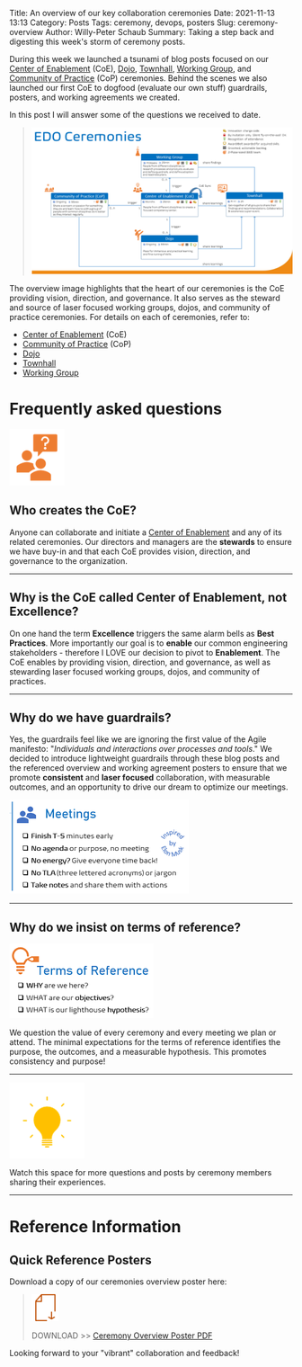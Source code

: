 Title: An overview of our key collaboration ceremonies
Date: 2021-11-13 13:13
Category: Posts
Tags: ceremony, devops, posters
Slug: ceremony-overview
Author: Willy-Peter Schaub
Summary: Taking a step back and digesting this week's storm of ceremony posts.

During this week we launched a tsunami of blog posts focused on our [Center of Enablement](/ceremony-center-of-enablement.html) (CoE), [Dojo](/dojo-events.html), [Townhall](../images/coming-soon.png), [Working Group](../ceremony-working-group.html), and [Community of Practice](/ceremony-community-of-practice.html) (CoP) ceremonies. Behind the scenes we also launched our first CoE to dogfood (evaluate our own stuff) guardrails, posters, and working agreements we created.

In this post I will answer some of the questions we received to date.

> ![Overview](../images/ceremonies-overview.png)

The overview image highlights that the heart of our ceremonies is the CoE providing vision, direction, and governance. It also serves as the steward and source of laser focused working groups, dojos, and community of practice ceremonies. For details on each of ceremonies, refer to:
- [Center of Enablement](/ceremony-center-of-enablement.html) (CoE)
- [Community of Practice](/ceremony-community-of-practice.html) (CoP)
- [Dojo](/dojo-events.html)
- [Townhall](../images/coming-soon.png)
- [Working Group](../ceremony-working-group.html)

# Frequently asked questions

![FAQ](../images/automation-lesson-1-5.png)

## Who creates the CoE?

Anyone can collaborate and initiate a [Center of Enablement](/ceremony-center-of-enablement.html) and any of its related ceremonies. Our directors and managers are the **stewards** to ensure we have buy-in and that each CoE provides vision, direction, and governance to the organization. 

---

## Why is the CoE called Center of Enablement, not Excellence?

On one hand the term **Excellence** triggers the same alarm bells as **Best Practices**. More importantly our goal is to **enable** our common engineering stakeholders - therefore I LOVE our decision to pivot to **Enablement**. The CoE enables by providing vision, direction, and governance, as well as stewarding laser focused working groups, dojos, and community of practices.

---

## Why do we have guardrails?

Yes, the guardrails feel like we are ignoring the first value of the Agile manifesto: "_Individuals and interactions over processes and tools_." We decided to introduce lightweight guardrails through these blog posts and the referenced overview and working agreement posters to ensure that we promote **consistent** and **laser focused** collaboration, with measurable outcomes, and an opportunity to drive our dream to optimize our meetings.

![Meetings](../images/ceremony-overview-1x.png)

---

## Why do we insist on terms of reference?

![Meetings](../images/ceremony-overview-2.png)

We question the value of every ceremony and every meeting we plan or attend. The minimal expectations for the terms of reference identifies the purpose, the outcomes, and a measurable hypothesis. This promotes consistency and purpose!

---

![Meetings](../images/azuredevop-automation-stakeholders-3.png)

Watch this space for more questions and posts by ceremony members sharing their experiences.

---

# Reference Information

## Quick Reference Posters

Download a copy of our ceremonies overview poster here:

> ![Poster](../images/moving-hundreds-of-pipeline-snowflakes-qr-1-2.png)
>
> DOWNLOAD >> [Ceremony Overview Poster PDF](/documents/working-agreement-ceremonies-overview.pdf)

Looking forward to your "vibrant" collaboration and feedback!

